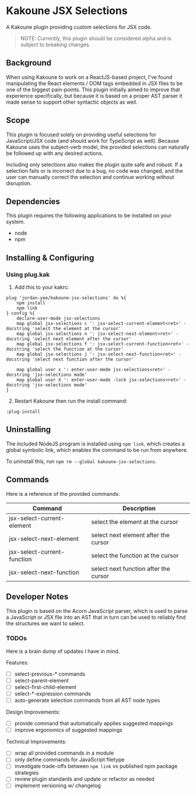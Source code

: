 # Kakoune JSX Selections
A Kakoune plugin providing custom selections for JSX code.

> NOTE: Currently, this plugin should be considered alpha and is subject to breaking changes.

## Background
When using Kakoune to work on a ReactJS-based project, I've found manipulating the React elements / DOM tags embedded in JSX files to be one of the biggest pain-points.
This plugin initially aimed to improve that experience specifically, but because it is based on a proper AST parser it made sense to support other syntactic objects as well.

## Scope
This plugin is focused solely on providing useful selections for JavaScript/JSX code (and should work for TypeScript as well).
Because Kakoune uses the subject-verb model, the provided selections can naturally be followed up with any desired actions.

Including only selections also makes the plugin quite safe and robust.
If a selection fails or is incorrect due to a bug, no code was changed, and the user can manually correct the selection and continue working without disruption.

## Dependencies
This plugin requires the following applications to be installed on your system.
- node
- npm

## Installing & Configuring

### Using plug.kak
1. Add this to your kakrc:
```
plug 'jordan-yee/kakoune-jsx-selections' do %{
    npm install
    npm link
} config %{
    declare-user-mode jsx-selections
    map global jsx-selections c ': jsx-select-current-element<ret>' -docstring 'select the element at the cursor'
    map global jsx-selections n ': jsx-select-next-element<ret>' -docstring 'select next element after the cursor'
    map global jsx-selections f ': jsx-select-current-function<ret>' -docstring 'select the function at the cursor'
    map global jsx-selections j ': jsx-select-next-function<ret>' -docstring 'select next function after the cursor'

    map global user x ': enter-user-mode jsx-selections<ret>' -docstring 'jsx-selections mode'
    map global user X ': enter-user-mode -lock jsx-selections<ret>' -docstring 'jsx-selections mode'
}
```

2. Restart Kakoune then run the install command:
```
:plug-install
```

## Uninstalling
The included NodeJS program is installed using `npm link`, which creates a global symbolic link, which enables the command to be run from anywhere.

To uninstall this, run `npm rm --global kakoune-jsx-selections`.

## Commands
Here is a reference of the provided commands:

| Command                     | Description                           |
| --------------------------- | ------------------------------------- |
| jsx-select-current-element  | select the element at the cursor      |
| jsx-select-next-element     | select next element after the cursor  |
| jsx-select-current-function | select the function at the cursor     |
| jsx-select-next-function    | select next function after the cursor |

## Developer Notes
This plugin is based on the Acorn JavaScript parser, which is used to parse a JavaScript or JSX file into an AST that in turn can be used to reliably find the structures we want to select.

### TODOs
Here is a brain dump of updates I have in mind.

Features:
- [ ] select-previous-* commands
- [ ] select-parent-element
- [ ] select-first-child-element
- [ ] select-*-expression commands
- [ ] auto-generate selection commands from all AST node types

Design Improvements:
- [ ] provide command that automatically applies suggested mappings
- [ ] improve ergonomics of suggested mappings

Technical Improvements:
- [ ] wrap all provided commands in a module
- [ ] only define commands for JavaScript filetype
- [ ] investigate trade-offs between `npm link` vs published npm package strategies
- [ ] review plugin standards and update or refactor as needed
- [ ] implement versioning w/ changelog
